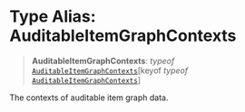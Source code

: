 # Type Alias: AuditableItemGraphContexts

> **AuditableItemGraphContexts**: *typeof* [`AuditableItemGraphContexts`](../variables/AuditableItemGraphContexts.md)\[keyof *typeof* [`AuditableItemGraphContexts`](../variables/AuditableItemGraphContexts.md)\]

The contexts of auditable item graph data.
